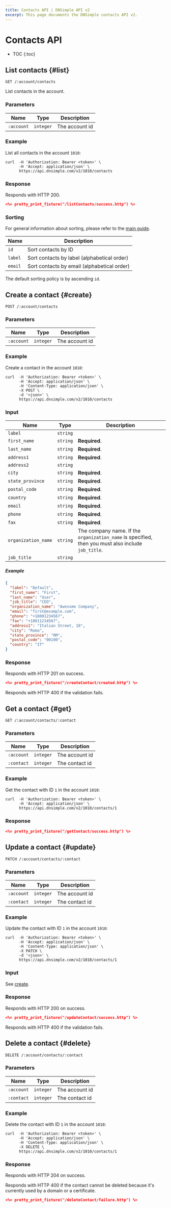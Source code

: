 ```yaml
---
title: Contacts API | DNSimple API v2
excerpt: This page documents the DNSimple contacts API v2.
---
```


# Contacts API

* TOC
{:toc}


## List contacts {#list}

    GET /:account/contacts

List contacts in the account.

### Parameters

Name | Type | Description
-----|------|------------
`:account` | `integer` | The account id

### Example

List all contacts in the account `1010`:

    curl  -H 'Authorization: Bearer <token>' \
          -H 'Accept: application/json' \
          https://api.dnsimple.com/v2/1010/contacts

### Response

Responds with HTTP 200.

~~~json
<%= pretty_print_fixture("/listContacts/success.http") %>
~~~

### Sorting

For general information about sorting, please refer to the [main guide](/v2/#sorting).

Name | Description
-----|------------
`id` | Sort contacts by ID
`label` | Sort contacts by label (alphabetical order)
`email` | Sort contacts by email (alphabetical order)

The default sorting policy is by ascending `id`.


## Create a contact {#create}

    POST /:account/contacts

### Parameters

Name | Type | Description
-----|------|------------
`:account` | `integer` | The account id

### Example

Create a contact in the account `1010`:

    curl  -H 'Authorization: Bearer <token>' \
          -H 'Accept: application/json' \
          -H 'Content-Type: application/json' \
          -X POST \
          -d '<json>' \
          https://api.dnsimple.com/v2/1010/contacts

### Input

Name | Type | Description
-----|------|------------
`label`             | `string` |
`first_name`        | `string` | **Required**.
`last_name`         | `string` | **Required**.
`address1`          | `string` | **Required**.
`address2`          | `string` |
`city`              | `string` | **Required**.
`state_province`    | `string` | **Required**.
`postal_code`       | `string` | **Required**.
`country`           | `string` | **Required**.
`email`             | `string` | **Required**.
`phone`             | `string` | **Required**.
`fax`               | `string` | **Required**.
`organization_name` | `string` | The company name. If the `organization_name` is specified, then you must also include `job_title`.
`job_title`         | `string` |

##### Example

~~~json
{
  "label": "Default",
  "first_name": "First",
  "last_name": "User",
  "job_title": "CEO",
  "organization_name": "Awesome Company",
  "email": "first@example.com",
  "phone": "+18001234567",
  "fax": "+18011234567",
  "address1": "Italian Street, 10",
  "city": "Roma",
  "state_province": "RM",
  "postal_code": "00100",
  "country": "IT"
}
~~~

### Response

Responds with HTTP 201 on success.

~~~json
<%= pretty_print_fixture("/createContact/created.http") %>
~~~

Responds with HTTP 400 if the validation fails.


## Get a contact {#get}

    GET /:account/contacts/:contact

### Parameters

Name | Type | Description
-----|------|------------
`:account` | `integer` | The account id
`:contact` | `integer` | The contact id

### Example

Get the contact with ID `1` in the account `1010`:

    curl  -H 'Authorization: Bearer <token>' \
          -H 'Accept: application/json' \
          https://api.dnsimple.com/v2/1010/contacts/1

### Response

~~~json
<%= pretty_print_fixture("/getContact/success.http") %>
~~~


## Update a contact {#update}

    PATCH /:account/contacts/:contact

### Parameters

Name | Type | Description
-----|------|------------
`:account` | `integer` | The account id
`:contact` | `integer` | The contact id

### Example

Update the contact with ID `1` in the account `1010`:

    curl  -H 'Authorization: Bearer <token>' \
          -H 'Accept: application/json' \
          -H 'Content-Type: application/json' \
          -X PATCH \
          -d '<json>' \
          https://api.dnsimple.com/v2/1010/contacts/1

### Input

See [create](#create).

### Response

Responds with HTTP 200 on success.

~~~json
<%= pretty_print_fixture("/updateContact/success.http") %>
~~~

Responds with HTTP 400 if the validation fails.


## Delete a contact {#delete}

    DELETE /:account/contacts/:contact

### Parameters

Name | Type | Description
-----|------|------------
`:account` | `integer` | The account id
`:contact` | `integer` | The contact id

### Example

Delete the contact with ID `1` in the account `1010`:

    curl  -H 'Authorization: Bearer <token>' \
          -H 'Accept: application/json' \
          -H 'Content-Type: application/json' \
          -X DELETE \
          https://api.dnsimple.com/v2/1010/contacts/1

### Response

Responds with HTTP 204 on success.

Responds with HTTP 400 if the contact cannot be deleted because it's currently used by a domain or a certificate.

~~~json
<%= pretty_print_fixture("/deleteContact/failure.http") %>
~~~
